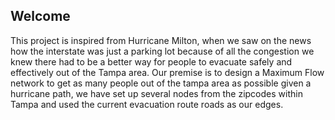 ## Welcome

This project is inspired from Hurricane Milton, when we saw on the news how the interstate was just a parking lot because of all the congestion we knew there had to be a better way for people to evacuate safely and effectively out of the Tampa area. Our premise is to design a Maximum Flow network to get as many people out of the tampa area as possible given a hurricane path, we have set up several nodes from the zipcodes within Tampa and used the current evacuation route roads as our edges. 